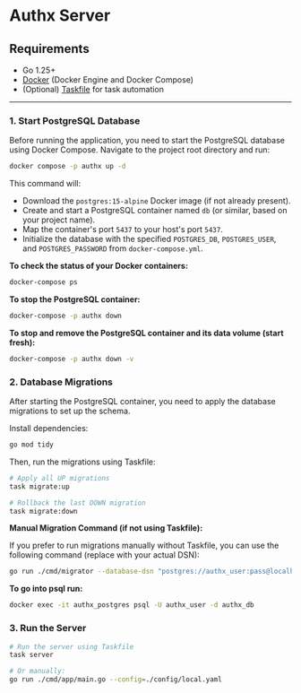 # Authx Server

## Requirements

- Go 1.25+
- [Docker](https://docs.docker.com/get-started/get-docker/) (Docker Engine and Docker Compose)
- (Optional) [Taskfile](https://taskfile.dev) for task automation

---

### 1. Start PostgreSQL Database

Before running the application, you need to start the PostgreSQL database using Docker Compose. Navigate to the project root directory and run:

```bash
docker compose -p authx up -d
```

This command will:
- Download the `postgres:15-alpine` Docker image (if not already present).
- Create and start a PostgreSQL container named `db` (or similar, based on your project name).
- Map the container's port `5437` to your host's port `5437`.
- Initialize the database with the specified `POSTGRES_DB`, `POSTGRES_USER`, and `POSTGRES_PASSWORD` from `docker-compose.yml`.

**To check the status of your Docker containers:**

```bash
docker-compose ps
```

**To stop the PostgreSQL container:**

```bash
docker-compose -p authx down
```

**To stop and remove the PostgreSQL container and its data volume (start fresh):**

```bash
docker-compose -p authx down -v
```

### 2. Database Migrations

After starting the PostgreSQL container, you need to apply the database migrations to set up the schema.

Install dependencies:

```bash
go mod tidy
```

Then, run the migrations using Taskfile:

```bash
# Apply all UP migrations
task migrate:up

# Rollback the last DOWN migration
task migrate:down
```

**Manual Migration Command (if not using Taskfile):**

If you prefer to run migrations manually without Taskfile, you can use the following command (replace with your actual DSN):

```bash
go run ./cmd/migrator --database-dsn "postgres://authx_user:pass@localhost:5434/authx_db?sslmode=disable" --migrations-path ./migrations --command up
```

**To go into psql run:**

```bash
docker exec -it authx_postgres psql -U authx_user -d authx_db
```

### 3. Run the Server

```bash
# Run the server using Taskfile
task server

# Or manually:
go run ./cmd/app/main.go --config=./config/local.yaml
```
